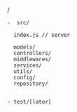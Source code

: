 /

    -  src/

      index.js // server

      models/
      controllers/
      middlewares/
      services/
      utils/
      config/
      repository/
      

    - test/[later]



